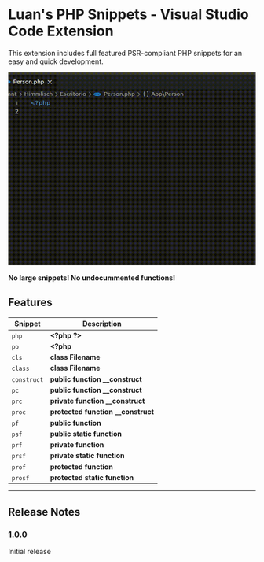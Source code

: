 # Luan's PHP Snippets - Visual Studio Code Extension

This extension includes full featured PSR-compliant PHP snippets for an easy and quick development. 

![Showcase](assets/showcase.gif)

**No large snippets! No undocummented functions!**


## Features

|Snippet|Description|
|-------|-----------|
|`php`|**<?php ?\>**|
|`po`|**<?php**|
|`cls`|**class Filename**|
|`class`|**class Filename**|
|`construct`|**public function __construct**|
|`pc`|**public function __construct**|
|`prc`|**private function __construct**|
|`proc`|**protected function __construct**|
|`pf`|**public function**|
|`psf`|**public static function**|
|`prf`|**private function**|
|`prsf`|**private static function**|
|`prof`|**protected function**|
|`prosf`|**protected static function**|

---

## Release Notes

### 1.0.0

Initial release

